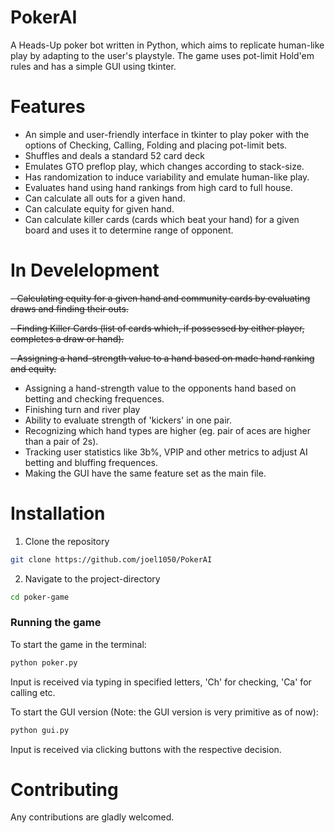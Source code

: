 # PokerAI

A Heads-Up poker bot written in Python, which aims to replicate human-like play by adapting to the user's playstyle. The game uses pot-limit Hold'em rules and has a simple GUI using tkinter. 

# Features
 - An simple and user-friendly interface in tkinter to play poker with the options of Checking, Calling, Folding and placing pot-limit bets.
 - Shuffles and deals a standard 52 card deck
 - Emulates GTO preflop play, which changes according to stack-size.
 - Has randomization to induce variability and emulate human-like play.
 - Evaluates hand using hand rankings from high card to full house.
 - Can calculate all outs for a given hand.
 - Can calculate equity for given hand.
 - Can calculate killer cards (cards which beat your hand) for a given board and uses it to determine range of opponent.

# In Develelopment
 ~~- Calculating equity for a given hand and community cards by evaluating draws and finding their outs.~~
 
 ~~- Finding Killer Cards (list of cards which, if possessed by either player, completes a draw or hand).~~
 
 ~~- Assigning a hand-strength value to a hand based on made hand ranking and equity.~~
 
 - Assigning a hand-strength value to the opponents hand based on betting and checking frequences.
 - Finishing turn and river play
 - Ability to evaluate strength of 'kickers' in one pair.
 - Recognizing which hand types are higher (eg. pair of aces are higher than a pair of 2s).
 - Tracking user statistics like 3b%, VPIP and other metrics to adjust AI betting and bluffing frequences.
 - Making the GUI have the same feature set as the main file.

# Installation

1. Clone the repository
```bash 
git clone https://github.com/joel1050/PokerAI
```

2. Navigate to the project-directory
```bash 
cd poker-game
```
### Running the game 

To start the game in the terminal:
```bash
python poker.py
```
Input is received via typing in specified letters, 'Ch' for checking, 'Ca' for calling etc.

To start the GUI version (Note: the GUI version is very primitive as of now):
```bash
python gui.py
```
Input is received via clicking buttons with the respective decision.

# Contributing

Any contributions are gladly welcomed.
